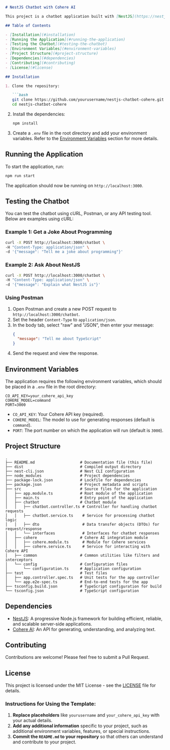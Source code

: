 ```markdown
# NestJS Chatbot with Cohere AI

This project is a chatbot application built with [NestJS](https://nestjs.com/) and powered by [Cohere AI](https://cohere.ai/). The chatbot can respond to various prompts with AI-generated responses.

## Table of Contents

- [Installation](#installation)
- [Running the Application](#running-the-application)
- [Testing the Chatbot](#testing-the-chatbot)
- [Environment Variables](#environment-variables)
- [Project Structure](#project-structure)
- [Dependencies](#dependencies)
- [Contributing](#contributing)
- [License](#license)

## Installation

1. Clone the repository:

   ```bash
   git clone https://github.com/yourusername/nestjs-chatbot-cohere.git
   cd nestjs-chatbot-cohere
   ```

2. Install the dependencies:

   ```bash
   npm install
   ```

3. Create a `.env` file in the root directory and add your environment variables. Refer to the [Environment Variables](#environment-variables) section for more details.

## Running the Application

To start the application, run:

```bash
npm run start
```

The application should now be running on `http://localhost:3000`.

## Testing the Chatbot

You can test the chatbot using cURL, Postman, or any API testing tool. Below are examples using cURL:

### Example 1: Get a Joke About Programming

```bash
curl -X POST http://localhost:3000/chatbot \
-H "Content-Type: application/json" \
-d '{"message": "Tell me a joke about programming"}'
```

### Example 2: Ask About NestJS

```bash
curl -X POST http://localhost:3000/chatbot \
-H "Content-Type: application/json" \
-d '{"message": "Explain what NestJS is"}'
```

### Using Postman

1. Open Postman and create a new POST request to `http://localhost:3000/chatbot`.
2. Set the header `Content-Type` to `application/json`.
3. In the body tab, select "raw" and "JSON", then enter your message:
   ```json
   {
     "message": "Tell me about TypeScript"
   }
   ```
4. Send the request and view the response.

## Environment Variables

The application requires the following environment variables, which should be placed in a `.env` file in the root directory:

```plaintext
CO_API_KEY=your_cohere_api_key
COHERE_MODEL=command
PORT=3000
```

- `CO_API_KEY`: Your Cohere API key (required).
- `COHERE_MODEL`: The model to use for generating responses (default is `command`).
- `PORT`: The port number on which the application will run (default is `3000`).

## Project Structure

```plaintext
.
├── README.md                    # Documentation file (this file)
├── dist                         # Compiled output directory
├── nest-cli.json                # Nest CLI configuration
├── node_modules                 # Project dependencies
├── package-lock.json            # Lockfile for dependencies
├── package.json                 # Project metadata and scripts
├── src                          # Source files for the application
│   ├── app.module.ts            # Root module of the application
│   ├── main.ts                  # Entry point of the application
│   ├── chatbot                  # Chatbot module
│   │   ├── chatbot.controller.ts # Controller for handling chatbot requests
│   │   ├── chatbot.service.ts    # Service for processing chatbot logic
│   │   ├── dto                   # Data transfer objects (DTOs) for request/response
│   │   └── interfaces            # Interfaces for chatbot responses
│   ├── cohere                   # Cohere AI integration module
│   │   ├── cohere.module.ts      # Module for Cohere services
│   │   ├── cohere.service.ts     # Service for interacting with Cohere API
│   ├── common                   # Common utilities like filters and interceptors
│   └── config                   # Configuration files
│       └── configuration.ts     # Application configuration
├── test                         # Test files
│   ├── app.controller.spec.ts   # Unit tests for the app controller
│   └── app.e2e-spec.ts          # End-to-end tests for the app
├── tsconfig.build.json          # TypeScript configuration for build
└── tsconfig.json                # TypeScript configuration
```

## Dependencies

- [NestJS](https://nestjs.com/): A progressive Node.js framework for building efficient, reliable, and scalable server-side applications.
- [Cohere AI](https://cohere.ai/): An API for generating, understanding, and analyzing text.

## Contributing

Contributions are welcome! Please feel free to submit a Pull Request.

## License

This project is licensed under the MIT License - see the [LICENSE](LICENSE) file for details.


### Instructions for Using the Template:
1. **Replace placeholders** like `yourusername` and `your_cohere_api_key` with your actual details.
2. **Add any additional information** specific to your project, such as additional environment variables, features, or special instructions.
3. **Commit the `README.md` to your repository** so that others can understand and contribute to your project.